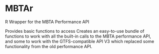 MBTAr
============

R Wrapper for the MBTA Performance API

Provides basic functions to access Creates an easy-to-use bundle of functions to work with all the built-in calls to the MBTA performance API, and some to work with the GTFS-compatible API V3 which replaced some functionality from the old performance API.

